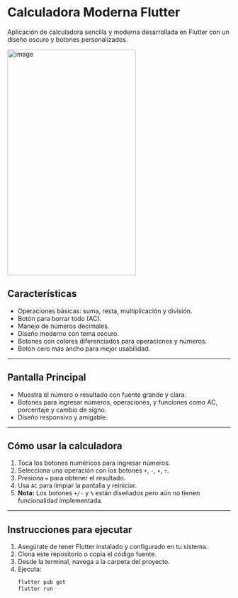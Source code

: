 # Calculadora Moderna Flutter

Aplicación de calculadora sencilla y moderna desarrollada en Flutter con un diseño oscuro y botones personalizados.

<img width="290" height="510" alt="image" src="https://github.com/user-attachments/assets/d7e0c963-da19-4e45-83e0-543af46c2018" />


## Características

- Operaciones básicas: suma, resta, multiplicación y división.
- Botón para borrar todo (AC).
- Manejo de números decimales.
- Diseño moderno con tema oscuro.
- Botones con colores diferenciados para operaciones y números.
- Botón cero más ancho para mejor usabilidad.

---

## Pantalla Principal

- Muestra el número o resultado con fuente grande y clara.
- Botones para ingresar números, operaciones, y funciones como AC, porcentaje y cambio de signo.
- Diseño responsivo y amigable.

---

## Cómo usar la calculadora

1. Toca los botones numéricos para ingresar números.
2. Selecciona una operación con los botones `+`, `-`, `×`, `÷`.
3. Presiona `=` para obtener el resultado.
4. Usa `AC` para limpiar la pantalla y reiniciar.
5. **Nota:** Los botones `+/-` y `%` están diseñados pero aún no tienen funcionalidad implementada.

---

## Instrucciones para ejecutar

1. Asegúrate de tener Flutter instalado y configurado en tu sistema.
2. Clona este repositorio o copia el código fuente.
3. Desde la terminal, navega a la carpeta del proyecto.
4. Ejecuta:
   ```bash
   flutter pub get
   flutter run
